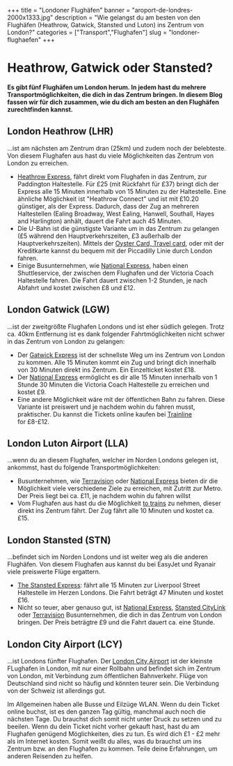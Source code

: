﻿+++
title = "Londoner Flughäfen"
banner = "aroport-de-londres-2000x1333.jpg"
description = "Wie gelangst du am besten von den Flughäfen (Heathrow, Gatwick, Stansted und Luton) ins Zentrum von London?"
categories = ["Transport","Flughafen"]
slug = "londoner-flughaefen"
+++
# Heathrow, Gatwick oder Stansted?

<strong>Es gibt fünf Flughäfen um London herum. In jedem hast du mehrere Transportmöglichkeiten, die dich in das Zentrum bringen. In diesem Blog fassen wir für dich zusammen, wie du dich am besten an den Flughäfen zurechtfinden kannst. </strong>

## London Heathrow (LHR)

...ist am nächsten am Zentrum dran (25km) und zudem noch der belebteste. Von diesem Flughafen aus hast du viele Möglichkeiten das Zentrum von London zu erreichen.


<ul><li><a href="https://www.heathrowexpress.com/">Heathrow Express</a>, fährt direkt vom Flughafen in das Zentrum, zur Paddington Haltestelle. Für £25 (mit Rückfahrt für £37) bringt dich der Express alle 15 Minuten innerhalb von 15 Minuten zu der Haltestelle. Eine ähnliche Möglichkeit ist "Heathrow Connect" und ist mit £10.20 günstiger, als der Express. Dadurch, dass der Zug an mehreren Haltestellen (Ealing Broadway, West Ealing, Hanwell, Southall, Hayes and Harlington) anhält, dauert die Fahrt auch 45 Minuten.</li><li>Die U-Bahn ist die günstigste Variante um in das Zentrum zu gelangen (£5 während den Hauptverkehrszeiten, £3 außerhalb der Hauptverkehrszeiten). Mittels der <a href="Transport-a-londres.html">Oyster Card, Travel card</a>, oder mit der Kreditkarte kannst du bequem mit der Piccadilly Linie durch London fahren.</li><li>Einige Busunternehmen, wie <a href="http://www.nationalexpress.com/coach/airport/heathrow-airport/index.html?utm_medium=businessdevelopment&amp;utm_source=heathrowairport.com&amp;utm_campaign=buses-and-coaches">National Express</a>, haben einen Shuttleservice, der zwischen dem Flughafen und der Victoria Coach Haltestelle fahren. Die Fahrt dauert zwischen 1-2 Stunden, je nach Abfahrt und kostet zwischen £8 und £12.</li></ul>

## London Gatwick (LGW)

...ist der zweitgrößte Flughafen Londons und ist eher südlich gelegen. Trotz ca. 40km Entfernung ist es dank folgender Fahrtmöglichkeiten nicht schwer in das Zentrum von London zu gelangen:


- Der <a href="http://www.gatwickexpress.com/">Gatwick Express</a> ist der schnellste Weg um ins Zentrum von London zu kommen. Alle 15 Minuten kommt ein Zug und bringt dich innerhalb von 30 Minuten direkt ins Zentrum. Ein Einzelticket kostet £18.</li>
- Der <a href="http://www.nationalexpress.com/bd/Gatwick/gatwick-airport.aspx">National Express</a> ermöglicht es dir alle 15 Minuten innerhalb von 1 Stunde 30 Minuten die Victoria Coach Haltestelle zu erreichen und kostet £9.
- Eine andere Möglichkeit wäre mit der öffentlichen Bahn zu fahren. Diese Variante ist preiswert und je nachdem wohin du fahren musst, praktischer. Du kannst die Tickets online kaufen bei <a href="http://www.thetrainline.com/">Trainline</a></li> for £8-£12.

## London Luton Airport (LLA)

...wenn du an diesem Flughafen, welcher im Norden Londons gelegen ist, ankommst, hast du folgende Transportmöglichkeiten:

<ul><li>Busunternehmen, wie <a href="http://www.terravision.eu/">Terravision</a> oder <a href="http://www.nationalexpress.com/fr/airports/luton-airport.aspx">National Express</a> bieten dir die Möglichkeit viele verschiedene Ziele zu erreichen, mit Zutritt zur Metro. Der Preis liegt bei ca. £11, je nachdem wohin du fahren willst </li><li>Vom Flughafen aus hast du die Möglichkeit <a href="http://www.london-luton.co.uk/to-and-from-lla">to trains</a> zu nehmen, dieser direkt ins Zentrum fährt. Der Zug fährt alle 10 Minuten und kostet ca. £15.</li></ul>

## London Stansted (STN)

...befindet sich im Norden Londons und ist weiter weg als die anderen Flughäfen. Von diesem Flughafen aus kannst du bei EasyJet und Ryanair viele preiswerte Flüge ergattern. <ul><li><a href="https://www.stanstedexpress.com/home">The Stansted Express</a>: fährt alle 15 Minuten zur Liverpool Street Haltestelle im Herzen Londons. Die Fahrt beträgt 47 Minuten und kostet £16.</li><li>Nicht so teuer, aber genauso gut, ist <a href="http://www.nationalexpress.com/en/airports/stansted-airport.aspx">National Express</a>, <a href="https://www.stanstedcitylink.co.uk/fr/accueil">Stansted CityLink</a> oder <a href="http://www.terravision.eu/francese/airport_transfer/bus-aeroport-de-stansted-londres/">Terravision</a> Busunternehmen, die dich in das Zentrum von London bringen. Der Preis beträgtre £9 und die Fahrt dauert ca. eine Stunde.</li></ul>

## London City Airport (LCY)

...ist Londons fünfter Flughafen. Der <a href="https://www.londoncityairport.com/">London City Airport</a> ist der kleinste FLughafen in London, mit nur einer Rollbahn und befindet sich im Zentrum von London, mit Verbindung zum öffentlichen Bahnverkehr. Flüge von Deutschland sind nicht so häufig und könnten teurer sein. Die Verbindung von der Schweiz ist allerdings gut.

Im Allgemeinen haben alle Busse und Eilzüge WLAN. Wenn du dein Ticket online buchst, ist es den ganzen Tag gültig, manchmal auch noch die nächsten Tage. Du brauchst dich somit nicht unter Druck zu setzen und zu beeilen. Wenn du dein Ticket nicht vorher gekauft hast, hast du am Flughafen genügend Möglichkeiten, dies zu tun. Es wird dich £1 - £2 mehr als im Internet kosten. Somit weißt du alles, was du brauchst um ins Zentrum bzw. an den Flughafen zu kommen. Teile deine Erfahrungen, um anderen Reisenden zu helfen.
